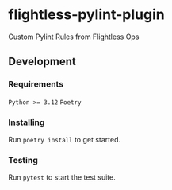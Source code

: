 # flightless-pylint-plugin

Custom Pylint Rules from Flightless Ops

## Development

### Requirements

`Python >= 3.12`
`Poetry`

### Installing

Run `poetry install` to get started.

### Testing

Run `pytest` to start the test suite.
